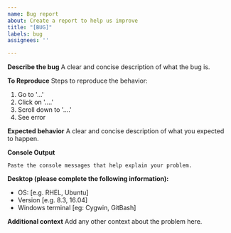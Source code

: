 ```yaml
---
name: Bug report
about: Create a report to help us improve
title: "[BUG]"
labels: bug
assignees: ''

---
```


**Describe the bug**
A clear and concise description of what the bug is.

**To Reproduce**
Steps to reproduce the behavior:
1. Go to '...'
2. Click on '....'
3. Scroll down to '....'
4. See error

**Expected behavior**
A clear and concise description of what you expected to happen.

**Console Output**
```
Paste the console messages that help explain your problem.
```

**Desktop (please complete the following information):**
 - OS: [e.g. RHEL, Ubuntu]
 - Version [e.g. 8.3, 16.04]
 - Windows terminal [eg: Cygwin, GitBash]

**Additional context**
Add any other context about the problem here.

